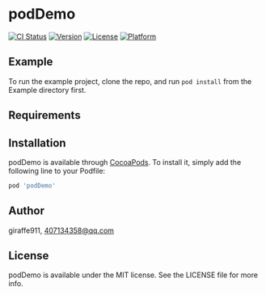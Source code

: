 # podDemo

[![CI Status](https://img.shields.io/travis/giraffe911/podDemo.svg?style=flat)](https://travis-ci.org/giraffe911/podDemo)
[![Version](https://img.shields.io/cocoapods/v/podDemo.svg?style=flat)](https://cocoapods.org/pods/podDemo)
[![License](https://img.shields.io/cocoapods/l/podDemo.svg?style=flat)](https://cocoapods.org/pods/podDemo)
[![Platform](https://img.shields.io/cocoapods/p/podDemo.svg?style=flat)](https://cocoapods.org/pods/podDemo)

## Example

To run the example project, clone the repo, and run `pod install` from the Example directory first.

## Requirements

## Installation

podDemo is available through [CocoaPods](https://cocoapods.org). To install
it, simply add the following line to your Podfile:

```ruby
pod 'podDemo'
```

## Author

giraffe911, 407134358@qq.com

## License

podDemo is available under the MIT license. See the LICENSE file for more info.
